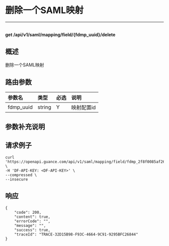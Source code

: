 # 删除一个SAML映射

---

<br />**get /api/v1/saml/mapping/field/\{fdmp_uuid\}/delete**

## 概述
删除一个SAML映射




## 路由参数

| 参数名        | 类型     | 必选   | 说明              |
|:-----------|:-------|:-----|:----------------|
| fdmp_uuid | string | Y | 映射配置id<br> |


## 参数补充说明





## 请求例子
```shell
curl 'https://openapi.guance.com/api/v1/saml/mapping/field/fdmp_2f8f0085af2641928e8388da7d1318f5/delete' \
-H 'DF-API-KEY: <DF-API-KEY>' \
--compressed \
--insecure
```




## 响应
```shell
{
    "code": 200,
    "content": true,
    "errorCode": "",
    "message": "",
    "success": true,
    "traceId": "TRACE-32D15B98-F93C-4664-9C91-9295BFC26844"
} 
```




